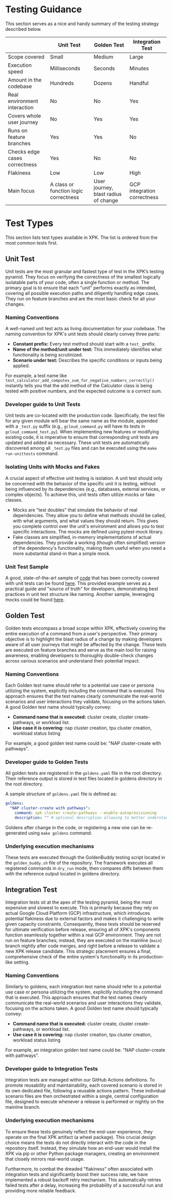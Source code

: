 # Testing Guidance

This section serves as a nice and handy summary of the testing strategy described below.

|                               | Unit Test                             | Golden Test                          | Integration Test            |
|-------------------------------|---------------------------------------|--------------------------------------|-----------------------------|
| Scope covered                 | Small                                 | Medium                               | Large                       |
| Execution speed               | Milliseconds                          | Seconds                              | Minutes                     |
| Amount in the codebase        | Hundreds                              | Dozens                               | Handful                     |
| Real environment interaction  | No                                    | No                                   | Yes                         |
| Covers whole user journey     | No                                    | Yes                                  | Yes                         |
| Runs on feature branches      | Yes                                   | Yes                                  | No                          |
| Checks edge cases correctness | Yes                                   | No                                   | No                          |
| Flakiness                     | Low                                   | Low                                  | High                        |
| Main focus                    | A class or function logic correctness | User journey, blast radius of change | GCP integration correctness |

# Test Types

This section lists test types available in XPK. The list is ordered from the most common tests first.

## Unit Test

Unit tests are the most granular and fastest type of test in the XPK’s testing pyramid. They focus on verifying the correctness of the smallest logically isolatable parts of your code, often a single function or method. The primary goal is to ensure that each "unit" performs exactly as intended, covering all possible execution paths and diligently handling edge cases. They run on feature branches and are the most basic check for all your changes.

### Naming Conventions

A well-named unit test acts as living documentation for your codebase. The naming convention for XPK's unit tests should clearly convey three parts:

* **Constant prefix:** Every test method should start with a `test_` prefix.
* **Name of the method/unit under test:** This immediately identifies what functionality is being scrutinized.
* **Scenario under test:** Describes the specific conditions or inputs being applied.

For example, a test name like `test_calculator_add_computes_sum_for_negative_numbers_correctly()` instantly tells you that the add method of the Calculator class is being tested with positive numbers, and the expected outcome is a correct sum.

### Developer guide to Unit Tests

Unit tests are co-located with the production code. Specifically, the test file for any given module will bear the same name as the module, appended with a `_test.py` suffix (e.g., `gcloud_command.py` will have its tests in `gcloud_command_test.py`). When implementing new features or modifying existing code, it is imperative to ensure that corresponding unit tests are updated and added as necessary. These unit tests are automatically discovered among all `_test.py` files and can be executed using the `make run-unittests` command.

### Isolating Units with Mocks and Fakes

A crucial aspect of effective unit testing is isolation. A unit test should only be concerned with the behavior of the specific unit it is testing, without being influenced by its dependencies (e.g., databases, external services, or complex objects). To achieve this, unit tests often utilize mocks or fake classes.

* Mocks are "test doubles" that simulate the behavior of real dependencies. They allow you to define what methods should be called, with what arguments, and what values they should return. This gives you complete control over the unit's environment and allows you to test specific interactions. The mocks are defined using pytest-mock library.
* Fake classes are simplified, in-memory implementations of actual dependencies. They provide a working (though often simplified) version of the dependency's functionality, making them useful when you need a more substantial stand-in than a simple mock.

### Unit Test Sample

A good, state-of-the-art sample of [code](https://github.com/AI-Hypercomputer/xpk/blob/0434cf6a023069522f90d5846c6d980b68382b66/src/xpk/core/nodepool.py#L614) that has been correctly covered with unit tests can be found [here](https://github.com/AI-Hypercomputer/xpk/blob/8464ce26cd0fd24c681e346b2c915ad918724e53/src/xpk/core/nodepool_test.py#L26). This provided example serves as a practical guide and "source of truth" for developers, demonstrating best practices in unit test structure like naming. Another sample, leveraging mocks could be found [here](https://github.com/AI-Hypercomputer/xpk/blob/8464ce26cd0fd24c681e346b2c915ad918724e53/src/xpk/core/nodepool_test.py#L86).

## Golden Test

Golden tests encompass a broad scope within XPK, effectively covering the entire execution of a command from a user's perspective. Their primary objective is to highlight the blast radius of a change by making developers aware of all user journeys that might be affected by the change. These tests are executed on feature branches and serve as the main tool for raising awareness, enabling developers to thoroughly double-check changes across various scenarios and understand their potential impact.

### Naming Conventions

Each Golden test name should refer to a potential use case or persona utilizing the system, explicitly including the command that is executed. This approach ensures that the test names clearly communicate the real-world scenarios and user interactions they validate, focusing on the actions taken. A good Golden test name should typically convey:

* **Command name that is executed:** cluster create, cluster create-pathways, or workload list.
* **Use case it is covering:** nap cluster creation, tpu cluster creation, workload status listing

For example, a good golden test name could be: "NAP cluster-create with pathways".

### Developer guide to Golden Tests
All golden tests are registered in the `goldens.yaml` file in the root directory. Their reference output is stored in text files located in goldens directory in the root directory.

A sample structure of `goldens.yaml` file is defined as:

```yaml
goldens:
  "NAP cluster-create with pathways":
    command: xpk cluster create-pathways --enable-autoprovisioning
    description: "" # optional description allowing to better understand use-case
```

Goldens after change in the code, or registering a new one can be re-generated using `make goldens` command.

### Underlying execution mechanisms

These tests are executed through the GoldenBuddy testing script located in the `golden_buddy.sh` file of the repository. The framework executes all registered commands in `dry_run` mode, then compares diffs between them with the reference output located in goldens directory.

## Integration Test
Integration tests sit at the apex of the testing pyramid, being the most expensive and slowest to execute. This is primarily because they rely on actual Google Cloud Platform (GCP) infrastructure, which introduces potential flakiness due to external factors and makes it challenging to write given capacity constraints. Consequently, these tests should be reserved for ultimate verification before release, ensuring all of XPK's components function seamlessly together within a real GCP environment. They are not run on feature branches; instead, they are executed on the mainline (`main`) branch nightly after code merges, and right before a release to validate a new XPK release candidate. This strategic placement ensures a final, comprehensive check of the entire system's functionality in its production-like setting.

### Naming Conventions

Similarly to goldens, each integration test name should refer to a potential use case or persona utilizing the system, explicitly including the command that is executed. This approach ensures that the test names clearly communicate the real-world scenarios and user interactions they validate, focusing on the actions taken. A good Golden test name should typically convey:

* **Command name that is executed:** cluster create, cluster create-pathways, or workload list.
* **Use case it is covering:** nap cluster creation, tpu cluster creation, workload status listing

For example, an integration golden test name could be: "NAP cluster-create with pathways".

### Developer guide to Integration Tests

Integration tests are managed within our GitHub Actions definitions. To promote reusability and maintainability, each covered scenario is stored in its own dedicated file, following a reusable actions pattern. These individual scenario files are then orchestrated within a single, central configuration file, designed to execute whenever a release is performed or nightly on the mainline branch.

### Underlying execution mechanisms

To ensure these tests genuinely reflect the end-user experience, they operate on the final XPK artifact (a wheel package). This crucial design choice means the tests do not directly interact with the code in the repository itself. Instead, they simulate how an end-user would install the XPK via pip or other Python package managers, creating an environment that closely mirrors real-world usage.

Furthermore, to combat the dreaded "flakiness" often associated with integration tests and significantly boost their success rate, we have implemented a robust backoff retry mechanism. This automatically retries failed tests after a delay, increasing the probability of a successful run and providing more reliable feedback.

